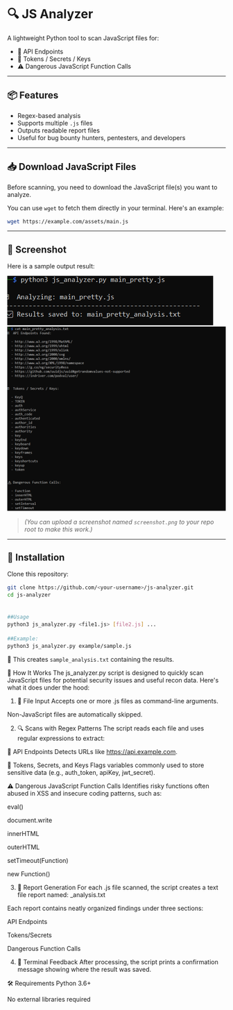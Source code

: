 # 🔍 JS Analyzer

A lightweight Python tool to scan JavaScript files for:

- 🔗 API Endpoints  
- 🔐 Tokens / Secrets / Keys  
- ⚠️ Dangerous JavaScript Function Calls

---

## 📦 Features

- Regex-based analysis  
- Supports multiple `.js` files  
- Outputs readable report files  
- Useful for bug bounty hunters, pentesters, and developers

---

## 📥 Download JavaScript Files

Before scanning, you need to download the JavaScript file(s) you want to analyze.

You can use `wget` to fetch them directly in your terminal. Here's an example:

```bash
wget https://example.com/assets/main.js
```
---

## 📸 Screenshot

Here is a sample output result:

![JS Analyzer Sample Output](img/Screenshot1.png)
![JS Analyzer Sample Output](img/Screenshot2.png)
> *(You can upload a screenshot named `screenshot.png` to your repo root to make this work.)*

---
## 🚀 Installation

Clone this repository:

```bash
git clone https://github.com/<your-username>/js-analyzer.git
cd js-analyzer


##Usage
python3 js_analyzer.py <file1.js> [file2.js] ...

##Example:
python3 js_analyzer.py example/sample.js
```
📁 This creates ```sample_analysis.txt``` containing the results.


🧠 How It Works
The js_analyzer.py script is designed to quickly scan JavaScript files for potential security issues and useful recon data. Here's what it does under the hood:

1. 📂 File Input
Accepts one or more .js files as command-line arguments.

Non-JavaScript files are automatically skipped.

2. 🔍 Scans with Regex Patterns
The script reads each file and uses regular expressions to extract:

🔗 API Endpoints
Detects URLs like https://api.example.com.

🔐 Tokens, Secrets, and Keys
Flags variables commonly used to store sensitive data (e.g., auth_token, apiKey, jwt_secret).

⚠️ Dangerous JavaScript Function Calls
Identifies risky functions often abused in XSS and insecure coding patterns, such as:

eval()

document.write

innerHTML

outerHTML

setTimeout(Function)

new Function()

3. 📄 Report Generation
For each .js file scanned, the script creates a text file report named:
<filename>_analysis.txt

Each report contains neatly organized findings under three sections:

API Endpoints

Tokens/Secrets

Dangerous Function Calls

4. 📢 Terminal Feedback
After processing, the script prints a confirmation message showing where the result was saved.

🛠️ Requirements
Python 3.6+

No external libraries required
